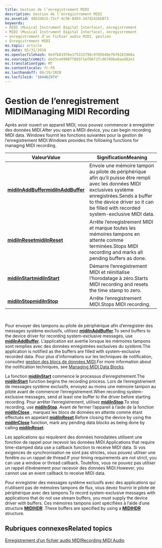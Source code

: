```yaml
---
title: Gestion de l’enregistrement MIDI
description: Gestion de l’enregistrement MIDI
ms.assetid: 48b2d815-72cf-4c96-8d93-247d2426b8f2
keywords:
- MIDI (Musical Instrument Digital Interface), enregistrement
- MIDI (Musical Instrument Digital Interface), enregistrement
- enregistrement d’un fichier audio MIDI, gestion
- Enregistrement MIDI
ms.topic: article
ms.date: 05/31/2018
ms.openlocfilehash: 0edfb81976e1f5333798c9705640e7676281968a
ms.sourcegitcommit: ebd3ce6908ff865f1ef66f2fc96769be0aad82e1
ms.translationtype: MT
ms.contentlocale: fr-FR
ms.lasthandoff: 08/19/2020
ms.locfileid: "104462974"
---
```

# <a name="managing-midi-recording"></a><span data-ttu-id="dab4d-107">Gestion de l’enregistrement MIDI</span><span class="sxs-lookup"><span data-stu-id="dab4d-107">Managing MIDI Recording</span></span>

<span data-ttu-id="dab4d-108">Après avoir ouvert un appareil MIDI, vous pouvez commencer à enregistrer des données MIDI.</span><span class="sxs-lookup"><span data-stu-id="dab4d-108">After you open a MIDI device, you can begin recording MIDI data.</span></span> <span data-ttu-id="dab4d-109">Windows fournit les fonctions suivantes pour la gestion de l’enregistrement MIDI.</span><span class="sxs-lookup"><span data-stu-id="dab4d-109">Windows provides the following functions for managing MIDI recording.</span></span>



| <span data-ttu-id="dab4d-110">Valeur</span><span class="sxs-lookup"><span data-stu-id="dab4d-110">Value</span></span>                                      | <span data-ttu-id="dab4d-111">Signification</span><span class="sxs-lookup"><span data-stu-id="dab4d-111">Meaning</span></span>                                                                                           |
|--------------------------------------------|---------------------------------------------------------------------------------------------------|
| [<span data-ttu-id="dab4d-112">**midiInAddBuffer**</span><span class="sxs-lookup"><span data-stu-id="dab4d-112">**midiInAddBuffer**</span></span>](/windows/win32/api/mmeapi/nf-mmeapi-midiinaddbuffer) | <span data-ttu-id="dab4d-113">Envoie une mémoire tampon au pilote de périphérique afin qu’il puisse être rempli avec les données MIDI exclusives système enregistrées.</span><span class="sxs-lookup"><span data-stu-id="dab4d-113">Sends a buffer to the device driver so it can be filled with recorded system-exclusive MIDI data.</span></span> |
| [<span data-ttu-id="dab4d-114">**midiInReset**</span><span class="sxs-lookup"><span data-stu-id="dab4d-114">**midiInReset**</span></span>](/windows/win32/api/mmeapi/nf-mmeapi-midiinreset)         | <span data-ttu-id="dab4d-115">Arrête l’enregistrement MIDI et marque toutes les mémoires tampons en attente comme terminées.</span><span class="sxs-lookup"><span data-stu-id="dab4d-115">Stops MIDI recording and marks all pending buffers as done.</span></span>                                       |
| [<span data-ttu-id="dab4d-116">**midiInStart**</span><span class="sxs-lookup"><span data-stu-id="dab4d-116">**midiInStart**</span></span>](/windows/win32/api/mmeapi/nf-mmeapi-midiinstart)         | <span data-ttu-id="dab4d-117">Démarre l’enregistrement MIDI et réinitialise l’horodatage à zéro.</span><span class="sxs-lookup"><span data-stu-id="dab4d-117">Starts MIDI recording and resets the time stamp to zero.</span></span>                                          |
| [<span data-ttu-id="dab4d-118">**midiInStop**</span><span class="sxs-lookup"><span data-stu-id="dab4d-118">**midiInStop**</span></span>](/windows/win32/api/mmeapi/nf-mmeapi-midiinstop)           | <span data-ttu-id="dab4d-119">Arrête l’enregistrement MIDI.</span><span class="sxs-lookup"><span data-stu-id="dab4d-119">Stops MIDI recording.</span></span>                                                                             |



 

<span data-ttu-id="dab4d-120">Pour envoyer des tampons au pilote de périphérique afin d’enregistrer des messages système exclusifs, utilisez [**midiInAddBuffer**](/windows/win32/api/mmeapi/nf-mmeapi-midiinaddbuffer).</span><span class="sxs-lookup"><span data-stu-id="dab4d-120">To send buffers to the device driver for recording system-exclusive messages, use [**midiInAddBuffer**](/windows/win32/api/mmeapi/nf-mmeapi-midiinaddbuffer).</span></span> <span data-ttu-id="dab4d-121">L’application est avertie lorsque les mémoires tampons sont remplies avec des données enregistrées exclusives du système.</span><span class="sxs-lookup"><span data-stu-id="dab4d-121">The application is notified as the buffers are filled with system-exclusive recorded data.</span></span> <span data-ttu-id="dab4d-122">Pour plus d’informations sur les techniques de notification, consultez [gestion des blocs de données MIDI](managing-midi-data-blocks.md).</span><span class="sxs-lookup"><span data-stu-id="dab4d-122">For more information about the notification techniques, see [Managing MIDI Data Blocks](managing-midi-data-blocks.md).</span></span>

<span data-ttu-id="dab4d-123">La fonction [**midiInStart**](/windows/win32/api/mmeapi/nf-mmeapi-midiinstart) commence le processus d’enregistrement.</span><span class="sxs-lookup"><span data-stu-id="dab4d-123">The [**midiInStart**](/windows/win32/api/mmeapi/nf-mmeapi-midiinstart) function begins the recording process.</span></span> <span data-ttu-id="dab4d-124">Lors de l’enregistrement de messages système exclusifs, envoyez au moins une mémoire tampon au pilote avant de commencer l’enregistrement.</span><span class="sxs-lookup"><span data-stu-id="dab4d-124">When recording system-exclusive messages, send at least one buffer to the driver before starting recording.</span></span> <span data-ttu-id="dab4d-125">Pour arrêter l’enregistrement, utilisez [**midiInStop**](/windows/win32/api/mmeapi/nf-mmeapi-midiinstop).</span><span class="sxs-lookup"><span data-stu-id="dab4d-125">To stop recording, use [**midiInStop**](/windows/win32/api/mmeapi/nf-mmeapi-midiinstop).</span></span> <span data-ttu-id="dab4d-126">Avant de fermer l’appareil à l’aide de la fonction [**midiInClose**](/windows/win32/api/mmeapi/nf-mmeapi-midiinclose) , marquez les blocs de données en attente comme étant effectués en appelant [**midiInReset**](/windows/win32/api/mmeapi/nf-mmeapi-midiinreset).</span><span class="sxs-lookup"><span data-stu-id="dab4d-126">Before closing the device by using the [**midiInClose**](/windows/win32/api/mmeapi/nf-mmeapi-midiinclose) function, mark any pending data blocks as being done by calling [**midiInReset**](/windows/win32/api/mmeapi/nf-mmeapi-midiinreset).</span></span>

<span data-ttu-id="dab4d-127">Les applications qui requièrent des données horodatées utilisent une fonction de rappel pour recevoir les données MIDI.</span><span class="sxs-lookup"><span data-stu-id="dab4d-127">Applications that require time-stamped data use a callback function to receive MIDI data.</span></span> <span data-ttu-id="dab4d-128">Si vos exigences de synchronisation ne sont pas strictes, vous pouvez utiliser une fenêtre ou un rappel de thread.</span><span class="sxs-lookup"><span data-stu-id="dab4d-128">If your timing requirements are not strict, you can use a window or thread callback.</span></span> <span data-ttu-id="dab4d-129">Toutefois, vous ne pouvez pas utiliser un rappel d’événement pour recevoir des données MIDI.</span><span class="sxs-lookup"><span data-stu-id="dab4d-129">However, you cannot use an event callback to receive MIDI data.</span></span>

<span data-ttu-id="dab4d-130">Pour enregistrer des messages système exclusifs avec des applications qui n’utilisent pas de mémoires tampons de flux, vous devez fournir le pilote de périphérique avec des tampons.</span><span class="sxs-lookup"><span data-stu-id="dab4d-130">To record system-exclusive messages with applications that do not use stream buffers, you must supply the device driver with buffers.</span></span> <span data-ttu-id="dab4d-131">Ces mémoires tampons sont spécifiées à l’aide d’une structure [**MIDIHDR**](/windows/win32/api/mmeapi/ns-mmeapi-midihdr) .</span><span class="sxs-lookup"><span data-stu-id="dab4d-131">These buffers are specified by using a [**MIDIHDR**](/windows/win32/api/mmeapi/ns-mmeapi-midihdr) structure.</span></span>

## <a name="related-topics"></a><span data-ttu-id="dab4d-132">Rubriques connexes</span><span class="sxs-lookup"><span data-stu-id="dab4d-132">Related topics</span></span>

<dl> <dt>

[<span data-ttu-id="dab4d-133">Enregistrement d’un fichier audio MIDI</span><span class="sxs-lookup"><span data-stu-id="dab4d-133">Recording MIDI Audio</span></span>](recording-midi-audio.md)
</dt> </dl>

 

 